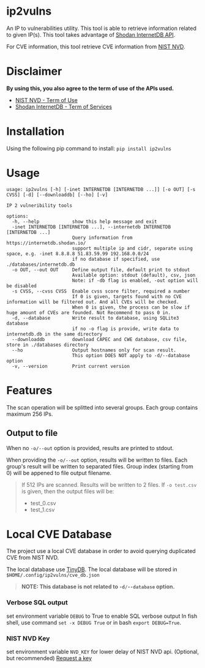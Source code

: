 # ip2vulns

An IP to vulnerabilities utility.
This tool is able to retrieve information related to given IP(s).
This tool takes advantage of [Shodan InternetDB API](https://internetdb.shodan.io/).

For CVE information, this tool retrieve CVE information from [NIST NVD](https://nvd.nist.gov/).

# Disclaimer

**By using this, you also agree to the term of use of the APIs used.**

- [NIST NVD - Term of Use](https://nvd.nist.gov/developers/terms-of-use)
- [Shodan InternetDB - Term of Services](https://static.shodan.io/legal/terms.html)

# Installation

Using the following pip command to install: `pip install ip2vulns`

# Usage

```text
usage: ip2vulns [-h] [-inet INTERNETDB [INTERNETDB ...]] [-o OUT] [-s CVSS] [-d] [--downloaddb] [--ho] [-v]

IP 2 vulneribility tools

options:
  -h, --help            show this help message and exit
  -inet INTERNETDB [INTERNETDB ...], --internetdb INTERNETDB [INTERNETDB ...]
                        Query information from https://internetdb.shodan.io/
                        support multiple ip and cidr, separate using space, e.g. -inet 8.8.8.8 51.83.59.99 192.168.0.0/24
                        if no database if specified, use ./databases/internetdb.db
  -o OUT, --out OUT     Define output file, default print to stdout
                        Available option: stdout (default), csv, json
                        Note: if -db flag is enabled, -out option will be disabled
  -s CVSS, --cvss CVSS  Enable cvss score filter, required a number
                        If 0 is given, targets found with no CVE information will be filtered out. And all CVEs will be checked.
                        When 0 is given, the process can be slow if huge amount of CVEs are founded. Not Recommend to pass 0 in.
  -d, --database        Write result to database, using SQLite3 database
                        if no -o flag is provide, write data to internetdb.db in the same directory
  --downloaddb          download CAPEC and CWE database, csv file, store in ./databases directory
  --ho                  Output hostnames only for scan result.
                        This option DOES NOT apply to -d/--database option
  -v, --version         Print current version
```

# Features

The scan operation will be splitted into several groups. Each group contains maximum 256 IPs.

## Output to file

When no `-o/--out` option is provided, results are printed to stdout.

When providing the `-o/--out` option, results will be written to files.
Each group's result will be written to separated files. Group index (starting from 0) will be appened to file output filename.

> If 512 IPs are scanned. Results will be written to 2 files.
> If `-o test.csv` is given, then the output files will be:
>
> - test_0.csv
> - test_1.csv

# Local CVE Database

The project use a local CVE database in order to avoid querying duplicated CVE from NIST NVD.

The local database use [TinyDB](https://github.com/msiemens/tinydb).
The local database will be stored in `$HOME/.config/ip2vulns/cve_db.json`

> **NOTE: This database is not related to `-d/--database` option.**

### Verbose SQL output

set environment variable `DEBUG` to True to enable SQL verbose output
In fish shell, use command `set -x DEBUG True` or in bash `export DEBUG=True`.

### NIST NVD Key

set environment variable `NVD_KEY` for lower delay of NIST NVD api. (Optional, but recommended)
[Request a key](https://nvd.nist.gov/developers/request-an-api-key)

